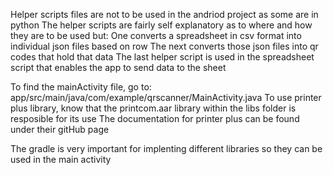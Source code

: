 Helper scripts files are not to be used in the andriod project as some are in python
The helper scripts are fairly self explanatory as to where and how they are to be used but:
One converts a spreadsheet in csv format into individual json files based on row
The next converts those json files into qr codes that hold that data
The last helper script is used in the spreadsheet script that enables the app to send data to the sheet

To find the mainActivity file, go to: app/src/main/java/com/example/qrscanner/MainActivity.java
To use printer plus library, know that the printcom.aar library within the libs folder is resposible for its use
The documentation for printer plus can be found under their gitHub page

The gradle is very important for implenting different libraries so they can be used in the main activity
